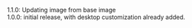 1.1.0: Updating image from base image    
1.0.0: initial release, with desktop customization already added.  
